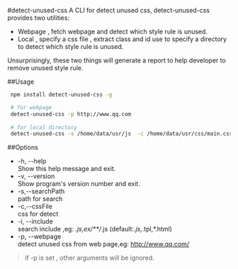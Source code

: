#detect-unused-css
A CLI for detect unused css, detect-unused-css provides two utilities:
 - Webpage , fetch webpage and detect which style rule is unused.
 - Local , specify a css file , extract class and id use to specify a directory to detect which style rule is unused.

Unsurprisingly, these two things will generate a report to help developer to remove unused style rule.


##Usage
``` sh
 npm install detect-unused-css -g

 # for webpage
 detect-unused-css -p http://www.qq.com
 
 # for local directory 
 detect-unused-css -s /home/data/usr/js  -c /home/data/usr/css/main.css 

```


##Options
- -h, --help            
  Show this help message and exit.
- -v, --version        
Show program's version number and exit.
- -s,--searchPath       
path for search
- -c,--cssFile         
css for detect
- -i, --include        
search include  ,eg: *.js,ex/**/*.js (default:*.js,*.tpl,*.html)
- -p, --webpage        
detect unused css from web page,eg: http://www.qq.com/

>  if -p is set , other arguments will be ignored.
